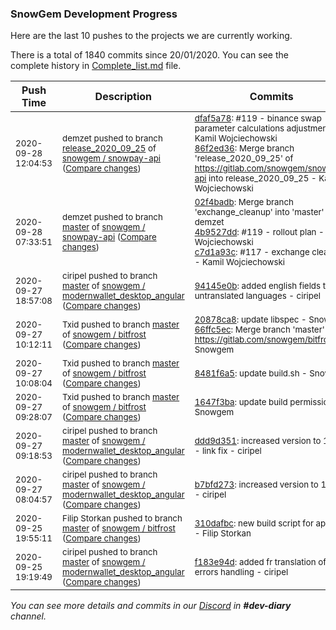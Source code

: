 
### SnowGem Development Progress

Here are the last 10 pushes to the projects we are currently working.

There is a total of 1840 commits since 20/01/2020. You can see the complete history in
 [Complete_list.md](Complete_list.md) file.

| Push Time | Description | Commits |
| --- | --- | --- |
| <sub>2020-09-28 12:04:53</sub> | <sub>demzet pushed to branch [release\_2020\_09\_25](https://gitlab.com/snowgem/snowpay-api/commits/release_2020_09_25) of [snowgem / snowpay\-api](https://gitlab.com/snowgem/snowpay-api) ([Compare changes](https://gitlab.com/snowgem/snowpay-api/compare/e8a01e6e06736d66592e439a5c9abeebf3bfca36...86f2ed365557887e9f93b8645d1699118e612dd1))</sub> | <sub>[dfaf5a78](https://gitlab.com/snowgem/snowpay-api/-/commit/dfaf5a78ed635da477b463e1194a2f1860c2260b): #119 - binance swap parameter calculations adjustments - Kamil Wojciechowski<br>[86f2ed36](https://gitlab.com/snowgem/snowpay-api/-/commit/86f2ed365557887e9f93b8645d1699118e612dd1): Merge branch 'release_2020_09_25' of https://gitlab.com/snowgem/snowpay-api into release_2020_09_25 - Kamil Wojciechowski</sub> |
| <sub>2020-09-28 07:33:51</sub> | <sub>demzet pushed to branch [master](https://gitlab.com/snowgem/snowpay-api/commits/master) of [snowgem / snowpay\-api](https://gitlab.com/snowgem/snowpay-api) ([Compare changes](https://gitlab.com/snowgem/snowpay-api/compare/c7d1a93cafd7d3eb6b4d41082da878711a92a2c7...02f4badbdae544dddb13188585864c06a3b666d7))</sub> | <sub>[02f4badb](https://gitlab.com/snowgem/snowpay-api/-/commit/02f4badbdae544dddb13188585864c06a3b666d7): Merge branch 'exchange_cleanup' into 'master' - demzet<br>[4b9527dd](https://gitlab.com/snowgem/snowpay-api/-/commit/4b9527dd86311ed39401badba0f61758b563ad4f): #119 - rollout plan - Kamil Wojciechowski<br>[c7d1a93c](https://gitlab.com/snowgem/snowpay-api/-/commit/c7d1a93cafd7d3eb6b4d41082da878711a92a2c7): #117 - exchange cleanup - Kamil Wojciechowski</sub> |
| <sub>2020-09-27 18:57:08</sub> | <sub>ciripel pushed to branch [master](https://gitlab.com/snowgem/modernwallet_desktop_angular/commits/master) of [snowgem / modernwallet\_desktop\_angular](https://gitlab.com/snowgem/modernwallet_desktop_angular) ([Compare changes](https://gitlab.com/snowgem/modernwallet_desktop_angular/compare/ddd9d3511cf388b85b215deb9ef5f1a591cec107...94145e0be37808a28d3ab72c7dfb7d764103fe87))</sub> | <sub>[94145e0b](https://gitlab.com/snowgem/modernwallet_desktop_angular/-/commit/94145e0be37808a28d3ab72c7dfb7d764103fe87): added english fields to all untranslated languages - ciripel</sub> |
| <sub>2020-09-27 10:12:11</sub> | <sub>Txid pushed to branch [master](https://gitlab.com/snowgem/bitfrost/commits/master) of [snowgem / bitfrost](https://gitlab.com/snowgem/bitfrost) ([Compare changes](https://gitlab.com/snowgem/bitfrost/compare/8481f6a573bdb0cabb160ebf4bd074280f2ddee1...66ffc5ece79ab11822698e7ed5bfeb21e8f03e86))</sub> | <sub>[20878ca8](https://gitlab.com/snowgem/bitfrost/-/commit/20878ca8419c393210cef0816d5c20c3ffb76477): update libspec - Snowgem<br>[66ffc5ec](https://gitlab.com/snowgem/bitfrost/-/commit/66ffc5ece79ab11822698e7ed5bfeb21e8f03e86): Merge branch 'master' of https://gitlab.com/snowgem/bitfrost - Snowgem</sub> |
| <sub>2020-09-27 10:08:04</sub> | <sub>Txid pushed to branch [master](https://gitlab.com/snowgem/bitfrost/commits/master) of [snowgem / bitfrost](https://gitlab.com/snowgem/bitfrost) ([Compare changes](https://gitlab.com/snowgem/bitfrost/compare/1647f3ba788b3b6d259b6224c83e96e5f7a4648f...8481f6a573bdb0cabb160ebf4bd074280f2ddee1))</sub> | <sub>[8481f6a5](https://gitlab.com/snowgem/bitfrost/-/commit/8481f6a573bdb0cabb160ebf4bd074280f2ddee1): update build.sh - Snowgem</sub> |
| <sub>2020-09-27 09:28:07</sub> | <sub>Txid pushed to branch [master](https://gitlab.com/snowgem/bitfrost/commits/master) of [snowgem / bitfrost](https://gitlab.com/snowgem/bitfrost) ([Compare changes](https://gitlab.com/snowgem/bitfrost/compare/310dafbc9cc9ae08f877ff0d3a43c1086f7e0fc2...1647f3ba788b3b6d259b6224c83e96e5f7a4648f))</sub> | <sub>[1647f3ba](https://gitlab.com/snowgem/bitfrost/-/commit/1647f3ba788b3b6d259b6224c83e96e5f7a4648f): update build permission - Snowgem</sub> |
| <sub>2020-09-27 09:18:53</sub> | <sub>ciripel pushed to branch [master](https://gitlab.com/snowgem/modernwallet_desktop_angular/commits/master) of [snowgem / modernwallet\_desktop\_angular](https://gitlab.com/snowgem/modernwallet_desktop_angular) ([Compare changes](https://gitlab.com/snowgem/modernwallet_desktop_angular/compare/b7bfd273acca8f3506a09bcafb1e248239ab0a66...ddd9d3511cf388b85b215deb9ef5f1a591cec107))</sub> | <sub>[ddd9d351](https://gitlab.com/snowgem/modernwallet_desktop_angular/-/commit/ddd9d3511cf388b85b215deb9ef5f1a591cec107): increased version to 1.1.2 - link fix - ciripel</sub> |
| <sub>2020-09-27 08:04:57</sub> | <sub>ciripel pushed to branch [master](https://gitlab.com/snowgem/modernwallet_desktop_angular/commits/master) of [snowgem / modernwallet\_desktop\_angular](https://gitlab.com/snowgem/modernwallet_desktop_angular) ([Compare changes](https://gitlab.com/snowgem/modernwallet_desktop_angular/compare/f183e94d9b5ce9d9aaf07b8752131682b9dd03d5...b7bfd273acca8f3506a09bcafb1e248239ab0a66))</sub> | <sub>[b7bfd273](https://gitlab.com/snowgem/modernwallet_desktop_angular/-/commit/b7bfd273acca8f3506a09bcafb1e248239ab0a66): increased version to 1.1.2 - ciripel</sub> |
| <sub>2020-09-25 19:55:11</sub> | <sub>Filip Storkan pushed to branch [master](https://gitlab.com/snowgem/bitfrost/commits/master) of [snowgem / bitfrost](https://gitlab.com/snowgem/bitfrost) ([Compare changes](https://gitlab.com/snowgem/bitfrost/compare/d9bab255f331b98ee80dbcddee67dfc6ae5525bd...310dafbc9cc9ae08f877ff0d3a43c1086f7e0fc2))</sub> | <sub>[310dafbc](https://gitlab.com/snowgem/bitfrost/-/commit/310dafbc9cc9ae08f877ff0d3a43c1086f7e0fc2): new build script for appflow - Filip Storkan</sub> |
| <sub>2020-09-25 19:19:49</sub> | <sub>ciripel pushed to branch [master](https://gitlab.com/snowgem/modernwallet_desktop_angular/commits/master) of [snowgem / modernwallet\_desktop\_angular](https://gitlab.com/snowgem/modernwallet_desktop_angular) ([Compare changes](https://gitlab.com/snowgem/modernwallet_desktop_angular/compare/4d5ca16f4fc52a288a0411b9903b7a458098c76b...f183e94d9b5ce9d9aaf07b8752131682b9dd03d5))</sub> | <sub>[f183e94d](https://gitlab.com/snowgem/modernwallet_desktop_angular/-/commit/f183e94d9b5ce9d9aaf07b8752131682b9dd03d5): added fr translation of errors handling - ciripel</sub> |

_You can see more details and commits in our [Discord](https://discord.gg/zumGnbg) in **#dev-diary** channel._
